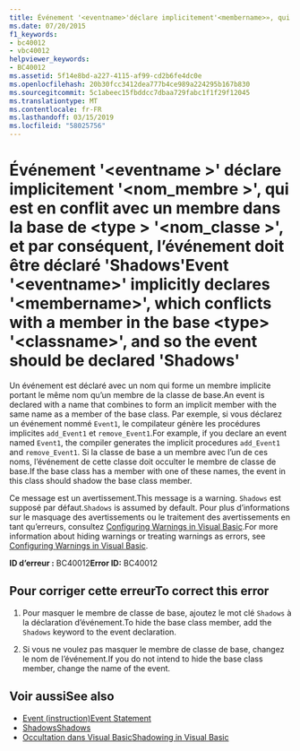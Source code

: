 ```yaml
---
title: Événement '<eventname>'déclare implicitement'<membername>», qui est en conflit avec un membre dans la base de <type> '<classname>', et par conséquent, l’événement doit être déclaré 'Shadows'
ms.date: 07/20/2015
f1_keywords:
- bc40012
- vbc40012
helpviewer_keywords:
- BC40012
ms.assetid: 5f14e8bd-a227-4115-af99-cd2b6fe4dc0e
ms.openlocfilehash: 20b30fcc3412dea777b4ce989a224295b167b830
ms.sourcegitcommit: 5c1abeec15fbddcc7dbaa729fabc1f1f29f12045
ms.translationtype: MT
ms.contentlocale: fr-FR
ms.lasthandoff: 03/15/2019
ms.locfileid: "58025756"
---
```

# <a name="event-eventname-implicitly-declares-membername-which-conflicts-with-a-member-in-the-base-type-classname-and-so-the-event-should-be-declared-shadows"></a><span data-ttu-id="3e302-102">Événement '\<eventname >' déclare implicitement '\<nom_membre >', qui est en conflit avec un membre dans la base de \<type > '\<nom_classe >', et par conséquent, l’événement doit être déclaré 'Shadows'</span><span class="sxs-lookup"><span data-stu-id="3e302-102">Event '\<eventname>' implicitly declares '\<membername>', which conflicts with a member in the base \<type> '\<classname>', and so the event should be declared 'Shadows'</span></span>
<span data-ttu-id="3e302-103">Un événement est déclaré avec un nom qui forme un membre implicite portant le même nom qu’un membre de la classe de base.</span><span class="sxs-lookup"><span data-stu-id="3e302-103">An event is declared with a name that combines to form an implicit member with the same name as a member of the base class.</span></span> <span data-ttu-id="3e302-104">Par exemple, si vous déclarez un événement nommé `Event1`, le compilateur génère les procédures implicites `add_Event1` et `remove_Event1`.</span><span class="sxs-lookup"><span data-stu-id="3e302-104">For example, if you declare an event named `Event1`, the compiler generates the implicit procedures `add_Event1` and `remove_Event1`.</span></span> <span data-ttu-id="3e302-105">Si la classe de base a un membre avec l’un de ces noms, l’événement de cette classe doit occulter le membre de classe de base.</span><span class="sxs-lookup"><span data-stu-id="3e302-105">If the base class has a member with one of these names, the event in this class should shadow the base class member.</span></span>  
  
 <span data-ttu-id="3e302-106">Ce message est un avertissement.</span><span class="sxs-lookup"><span data-stu-id="3e302-106">This message is a warning.</span></span> <span data-ttu-id="3e302-107">`Shadows` est supposé par défaut.</span><span class="sxs-lookup"><span data-stu-id="3e302-107">`Shadows` is assumed by default.</span></span> <span data-ttu-id="3e302-108">Pour plus d’informations sur le masquage des avertissements ou le traitement des avertissements en tant qu’erreurs, consultez [Configuring Warnings in Visual Basic](/visualstudio/ide/configuring-warnings-in-visual-basic).</span><span class="sxs-lookup"><span data-stu-id="3e302-108">For more information about hiding warnings or treating warnings as errors, see [Configuring Warnings in Visual Basic](/visualstudio/ide/configuring-warnings-in-visual-basic).</span></span>  
  
 <span data-ttu-id="3e302-109">**ID d’erreur :** BC40012</span><span class="sxs-lookup"><span data-stu-id="3e302-109">**Error ID:** BC40012</span></span>  
  
## <a name="to-correct-this-error"></a><span data-ttu-id="3e302-110">Pour corriger cette erreur</span><span class="sxs-lookup"><span data-stu-id="3e302-110">To correct this error</span></span>  
  
1.  <span data-ttu-id="3e302-111">Pour masquer le membre de classe de base, ajoutez le mot clé `Shadows` à la déclaration d’événement.</span><span class="sxs-lookup"><span data-stu-id="3e302-111">To hide the base class member, add the `Shadows` keyword to the event declaration.</span></span>  
  
2.  <span data-ttu-id="3e302-112">Si vous ne voulez pas masquer le membre de classe de base, changez le nom de l’événement.</span><span class="sxs-lookup"><span data-stu-id="3e302-112">If you do not intend to hide the base class member, change the name of the event.</span></span>  
  
## <a name="see-also"></a><span data-ttu-id="3e302-113">Voir aussi</span><span class="sxs-lookup"><span data-stu-id="3e302-113">See also</span></span>

- [<span data-ttu-id="3e302-114">Event (instruction)</span><span class="sxs-lookup"><span data-stu-id="3e302-114">Event Statement</span></span>](../../visual-basic/language-reference/statements/event-statement.md)
- [<span data-ttu-id="3e302-115">Shadows</span><span class="sxs-lookup"><span data-stu-id="3e302-115">Shadows</span></span>](../../visual-basic/language-reference/modifiers/shadows.md)
- [<span data-ttu-id="3e302-116">Occultation dans Visual Basic</span><span class="sxs-lookup"><span data-stu-id="3e302-116">Shadowing in Visual Basic</span></span>](../../visual-basic/programming-guide/language-features/declared-elements/shadowing.md)
